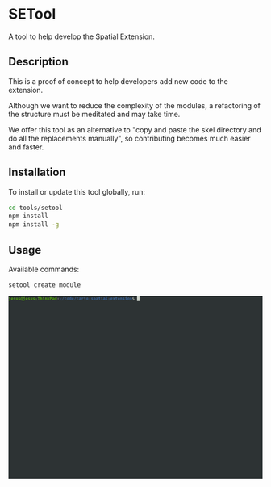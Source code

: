 # SETool

A tool to help develop the Spatial Extension.

## Description

This is a proof of concept to help developers add new code to the extension.

Although we want to reduce the complexity of the modules, a refactoring of the structure must be meditated and may take time.

We offer this tool as an alternative to "copy and paste the skel directory and do all the replacements manually", so contributing becomes much easier and faster.

## Installation

To install or update this tool globally, run:

```bash
cd tools/setool
npm install
npm install -g
```

## Usage

Available commands:

```bash
setool create module
```

![](./doc/setool.gif)